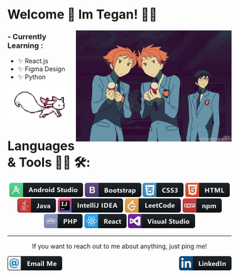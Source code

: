 # Welcome 👋 Im Tegan! 👩‍💻

<img align="right" height="250" width="350" alt="welcome gif with party poppers" src="https://raw.githubusercontent.com/teganjennings/teganjennings/main/assets/welcome.gif" />

### - Currently Learning :

- ✨ React.js
- ✨ Figma Design
- ✨ Python

<img align="center" height="75" alt="kyubey running gif" src="https://raw.githubusercontent.com/teganjennings/teganjennings/main/assets/kyubey.gif" />

# Languages & Tools 👨‍💻 🛠:

<p align="center">
  <!-- For more icons please follow  https://github.com/MikeCodesDotNET/ColoredBadges -->
  <img alt="android-studios icon" src="https://raw.githubusercontent.com/teganjennings/teganjennings/main/assets/languages/android_studio.png" />
  <img alt="bootstrap icon" src="https://raw.githubusercontent.com/teganjennings/teganjennings/main/assets/languages/bootstrap.png" />
  <img alt="CSS icon" src="https://raw.githubusercontent.com/teganjennings/teganjennings/main/assets/languages/css3.png" />
  <img alt="HTML icon" src="https://raw.githubusercontent.com/teganjennings/teganjennings/main/assets/languages/html.png" />
  <img alt="Java icon" src="https://raw.githubusercontent.com/teganjennings/teganjennings/main/assets/languages/java.png" />
  <img alt="jetbrains_intellij icon" src="https://raw.githubusercontent.com/teganjennings/teganjennings/main/assets/languages/jetbrains_intellij.png" />
  <img alt="leetcode icon" src="https://raw.githubusercontent.com/teganjennings/teganjennings/main/assets/languages/leetcode.png" />
  <img alt="npm icon" src="https://raw.githubusercontent.com/teganjennings/teganjennings/main/assets/languages/npm.png" />
  <img alt="php icon" src="https://raw.githubusercontent.com/teganjennings/teganjennings/main/assets/languages/php.png" />
  <img alt="react icon" src="https://raw.githubusercontent.com/teganjennings/teganjennings/main/assets/languages/react.png" />
  <img alt="visualstudio icon" src="https://raw.githubusercontent.com/teganjennings/teganjennings/main/assets/languages/visualstudio.png" />
</p>

<hr width="100%" size="2">
<p align="center">If you want to reach out to me about anything, just ping me!</p>

<a href="mailto:teganjennings1@hotmail.com">
  <img align="left" alt="email me icon" src="https://raw.githubusercontent.com/teganjennings/teganjennings/main/assets/contact/email_me.png" />
</a>

<a href="https://www.linkedin.com/in/teganjennings/">
  <img align="right" alt="github stats" src="https://raw.githubusercontent.com/teganjennings/teganjennings/main/assets/contact/linkedin.png" />
</a>

<!-- <a href="https://github.com/teganjennings/github-readme-stats">
  <img align="right" height="250" width="350" alt="github stats" src="https://github-readme-stats.vercel.app/api?username=teganjennings&&show_icons=true&theme=dracula" />
</a> -->
